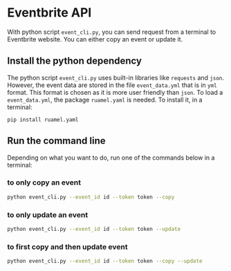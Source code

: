 # Eventbrite API

With python script `event_cli.py`, you can send request from a terminal to
Eventbrite website. You can either copy an event or update it. 

## Install the python dependency

The python script `event_cli.py` uses built-in libraries like `requests` and
`json`. However, the event data are stored in the file `event_data.yml` that is
in `yml` format. This format is chosen as it is more user friendly than `json`.
To load a `event_data.yml`, the package `ruamel.yaml` is needed. To install it,
in a terminal:

```
pip install ruamel.yaml
```

## Run the command line

Depending on what you want to do, run one of the commands below in a terminal:

### to only copy an event

```sh
python event_cli.py --event_id id --token token --copy 
```

### to only update an event

```sh
python event_cli.py --event_id id --token token --update
```

### to first copy and then update event

```sh
python event_cli.py --event_id id --token token --copy --update
```

